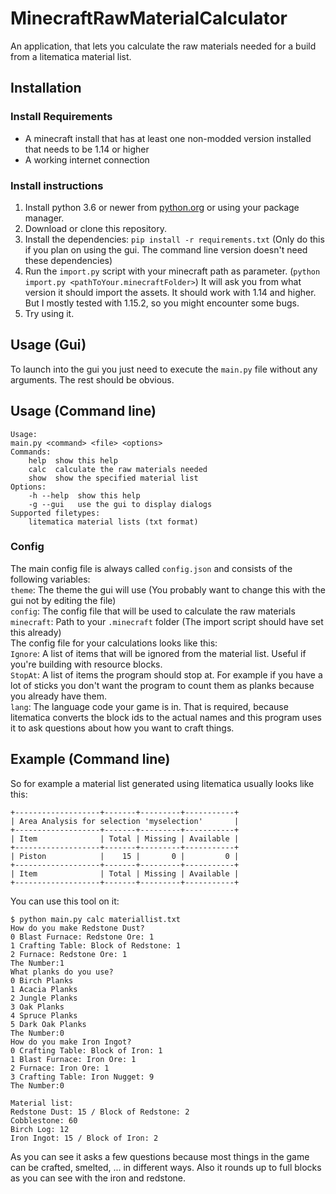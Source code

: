 # MinecraftRawMaterialCalculator
An application, that lets you calculate the raw materials needed for a build from a litematica material list.
## Installation
### Install Requirements
- A minecraft install that has at least one non-modded version installed that needs to be 1.14 or higher
- A working internet connection
### Install instructions
1. Install python 3.6 or newer from [python.org](https://www.python.org) or using your package manager.  
2. Download or clone this repository.
3. Install the dependencies: `pip install -r requirements.txt` (Only do this if you plan on using the gui. The command line version doesn't need these dependencies)
4. Run the `import.py` script with your minecraft path as parameter. (`python import.py <pathToYour.minecraftFolder>`) It will ask you from what version it should import the assets. It should work with 1.14 and higher. But I mostly tested with 1.15.2, so you might encounter some bugs.
5. Try using it.
## Usage (Gui)
To launch into the gui you just need to execute the `main.py` file without any arguments. The rest should be obvious.
## Usage (Command line)
```
Usage:
main.py <command> <file> <options>
Commands:
    help  show this help
    calc  calculate the raw materials needed
    show  show the specified material list
Options:
    -h --help  show this help
    -g --gui   use the gui to display dialogs
Supported filetypes:
    litematica material lists (txt format)
```
### Config
The main config file is always called `config.json` and consists of the following variables:  
`theme`: The theme the gui will use (You probably want to change this with the gui not by editing the file)  
`config`: The config file that will be used to calculate the raw materials  
`minecraft`: Path to your `.minecraft` folder (The import script should have set this already)  
The config file for your calculations looks like this:  
`Ignore`: A list of items that will be ignored from the material list. Useful if you're building with resource blocks.  
`StopAt`: A list of items the program should stop at. For example if you have a lot of sticks you don't want the program to count them as planks because you already have them.  
`lang`: The language code your game is in. That is required, because litematica converts the block ids to the actual names and this program uses it to ask questions about how you want to craft things.  
## Example (Command line)
So for example a material list generated using litematica usually looks like this:
```
+-------------------+-------+---------+-----------+
| Area Analysis for selection 'myselection'       |
+-------------------+-------+---------+-----------+
| Item              | Total | Missing | Available |
+-------------------+-------+---------+-----------+
| Piston            |    15 |       0 |         0 |
+-------------------+-------+---------+-----------+
| Item              | Total | Missing | Available |
+-------------------+-------+---------+-----------+
```
You can use this tool on it:
```
$ python main.py calc materiallist.txt
How do you make Redstone Dust?
0 Blast Furnace: Redstone Ore: 1 
1 Crafting Table: Block of Redstone: 1 
2 Furnace: Redstone Ore: 1 
The Number:1
What planks do you use?
0 Birch Planks
1 Acacia Planks
2 Jungle Planks
3 Oak Planks
4 Spruce Planks
5 Dark Oak Planks
The Number:0
How do you make Iron Ingot?
0 Crafting Table: Block of Iron: 1 
1 Blast Furnace: Iron Ore: 1 
2 Furnace: Iron Ore: 1 
3 Crafting Table: Iron Nugget: 9 
The Number:0

Material list:
Redstone Dust: 15 / Block of Redstone: 2
Cobblestone: 60
Birch Log: 12
Iron Ingot: 15 / Block of Iron: 2
```
As you can see it asks a few questions because most things in the game can be crafted, smelted, ... in different ways.
Also it rounds up to full blocks as you can see with the iron and redstone.
